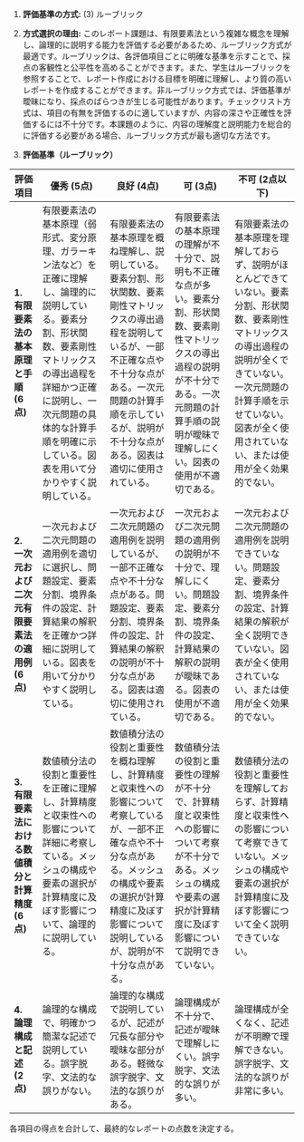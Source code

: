 1. **評価基準の方式:** (3) ルーブリック

2. **方式選択の理由:** このレポート課題は、有限要素法という複雑な概念を理解し、論理的に説明する能力を評価する必要があるため、ルーブリック方式が最適です。ルーブリックは、各評価項目ごとに明確な基準を示すことで、採点の客観性と公平性を高めることができます。また、学生はルーブリックを参照することで、レポート作成における目標を明確に理解し、より質の高いレポートを作成することができます。非ルーブリック方式では、評価基準が曖昧になり、採点のばらつきが生じる可能性があります。チェックリスト方式は、項目の有無を評価するのに適していますが、内容の深さや正確性を評価するには不十分です。本課題のように、内容の理解度と説明能力を総合的に評価する必要がある場合、ルーブリック方式が最も適切な方法です。


3. **評価基準（ルーブリック）**

| 評価項目 | 優秀 (5点) | 良好 (4点) | 可 (3点) | 不可 (2点以下) |
|---|---|---|---|---|
| **1. 有限要素法の基本原理と手順 (6点)** | 有限要素法の基本原理（弱形式、変分原理、ガラーキン法など）を正確に理解し、論理的に説明している。要素分割、形状関数、要素剛性マトリックスの導出過程を詳細かつ正確に説明し、一次元問題の具体的な計算手順を明確に示している。図表を用いて分かりやすく説明している。 | 有限要素法の基本原理を概ね理解し、説明している。要素分割、形状関数、要素剛性マトリックスの導出過程を説明しているが、一部不正確な点や不十分な点がある。一次元問題の計算手順を示しているが、説明が不十分な点がある。図表は適切に使用されている。 | 有限要素法の基本原理の理解が不十分で、説明も不正確な点が多い。要素分割、形状関数、要素剛性マトリックスの導出過程の説明が不十分である。一次元問題の計算手順の説明が曖昧で理解しにくい。図表の使用が不適切である。 | 有限要素法の基本原理を理解しておらず、説明がほとんどできていない。要素分割、形状関数、要素剛性マトリックスの導出過程の説明が全くできていない。一次元問題の計算手順を示せていない。図表が全く使用されていない、または使用が全く効果的でない。 |
| **2. 一次元および二次元有限要素法の適用例 (6点)** | 一次元および二次元問題の適用例を適切に選択し、問題設定、要素分割、境界条件の設定、計算結果の解釈を正確かつ詳細に説明している。図表を用いて分かりやすく説明している。 | 一次元および二次元問題の適用例を説明しているが、一部不正確な点や不十分な点がある。問題設定、要素分割、境界条件の設定、計算結果の解釈の説明が不十分な点がある。図表は適切に使用されている。 | 一次元および二次元問題の適用例の説明が不十分で、理解しにくい。問題設定、要素分割、境界条件の設定、計算結果の解釈の説明が曖昧である。図表の使用が不適切である。 | 一次元および二次元問題の適用例を説明できていない。問題設定、要素分割、境界条件の設定、計算結果の解釈が全く説明できていない。図表が全く使用されていない、または使用が全く効果的でない。 |
| **3. 有限要素法における数値積分と計算精度 (6点)** | 数値積分法の役割と重要性を正確に理解し、計算精度と収束性への影響について詳細に考察している。メッシュの構成や要素の選択が計算精度に及ぼす影響について、論理的に説明している。 | 数値積分法の役割と重要性を概ね理解し、計算精度と収束性への影響について考察しているが、一部不正確な点や不十分な点がある。メッシュの構成や要素の選択が計算精度に及ぼす影響について説明しているが、説明が不十分な点がある。 | 数値積分法の役割と重要性の理解が不十分で、計算精度と収束性への影響について考察が不十分である。メッシュの構成や要素の選択が計算精度に及ぼす影響について説明できていない。 | 数値積分法の役割と重要性を理解しておらず、計算精度と収束性への影響について考察できていない。メッシュの構成や要素の選択が計算精度に及ぼす影響について全く説明できていない。 |
| **4. 論理構成と記述 (2点)** | 論理的な構成で、明確かつ簡潔な記述で説明している。誤字脱字、文法的な誤りがない。 | 論理的な構成で説明しているが、記述が冗長な部分や曖昧な部分がある。軽微な誤字脱字、文法的な誤りがある。 | 論理構成が不十分で、記述が曖昧で理解しにくい。誤字脱字、文法的な誤りが多い。 | 論理構成が全くなく、記述が不明瞭で理解できない。誤字脱字、文法的な誤りが非常に多い。 |


各項目の得点を合計して、最終的なレポートの点数を決定する。
